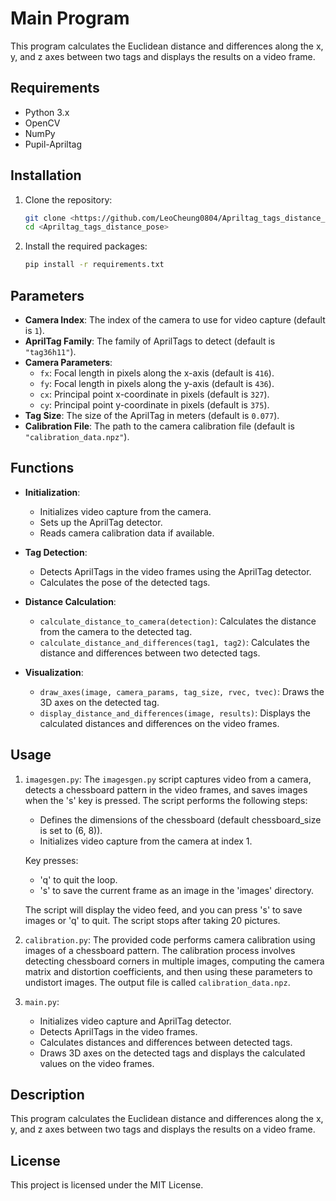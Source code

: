 # Main Program

This program calculates the Euclidean distance and differences along the x, y, and z axes between two tags and displays the results on a video frame.

## Requirements

- Python 3.x
- OpenCV
- NumPy
- Pupil-Apriltag

## Installation

1. Clone the repository:
    ```sh
    git clone <https://github.com/LeoCheung0804/Apriltag_tags_distance_pose.git>
    cd <Apriltag_tags_distance_pose>
    ```

2. Install the required packages:
    ```sh
    pip install -r requirements.txt
    ```

## Parameters

- **Camera Index**: The index of the camera to use for video capture (default is `1`).
- **AprilTag Family**: The family of AprilTags to detect (default is `"tag36h11"`).
- **Camera Parameters**:
  - `fx`: Focal length in pixels along the x-axis (default is `416`).
  - `fy`: Focal length in pixels along the y-axis (default is `436`).
  - `cx`: Principal point x-coordinate in pixels (default is `327`).
  - `cy`: Principal point y-coordinate in pixels (default is `375`).
- **Tag Size**: The size of the AprilTag in meters (default is `0.077`).
- **Calibration File**: The path to the camera calibration file (default is `"calibration_data.npz"`).

## Functions

- **Initialization**:
  - Initializes video capture from the camera.
  - Sets up the AprilTag detector.
  - Reads camera calibration data if available.

- **Tag Detection**:
  - Detects AprilTags in the video frames using the AprilTag detector.
  - Calculates the pose of the detected tags.

- **Distance Calculation**:
  - `calculate_distance_to_camera(detection)`: Calculates the distance from the camera to the detected tag.
  - `calculate_distance_and_differences(tag1, tag2)`: Calculates the distance and differences between two detected tags.

- **Visualization**:
  - `draw_axes(image, camera_params, tag_size, rvec, tvec)`: Draws the 3D axes on the detected tag.
  - `display_distance_and_differences(image, results)`: Displays the calculated distances and differences on the video frames.

## Usage

1. `imagesgen.py`:
   The `imagesgen.py` script captures video from a camera, detects a chessboard pattern in the video frames, and saves images when the 's' key is pressed. The script performs the following steps:

   - Defines the dimensions of the chessboard (default chessboard_size is set to (6, 8)).
   - Initializes video capture from the camera at index 1.

   Key presses:
   - 'q' to quit the loop.
   - 's' to save the current frame as an image in the 'images' directory.

   The script will display the video feed, and you can press 's' to save images or 'q' to quit. The script stops after taking 20 pictures.

2. `calibration.py`:
   The provided code performs camera calibration using images of a chessboard pattern. The calibration process involves detecting chessboard corners in multiple images, computing the camera matrix and distortion coefficients, and then using these parameters to undistort images. The output file is called `calibration_data.npz`.

3. `main.py`:
   - Initializes video capture and AprilTag detector.
   - Detects AprilTags in the video frames.
   - Calculates distances and differences between detected tags.
   - Draws 3D axes on the detected tags and displays the calculated values on the video frames.

## Description

This program calculates the Euclidean distance and differences along the x, y, and z axes between two tags and displays the results on a video frame.

## License

This project is licensed under the MIT License.
